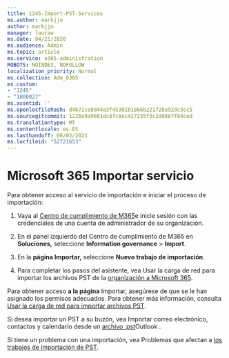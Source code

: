 ```yaml
---
title: 1245-Import-PST-Services
ms.author: markjjo
author: markjjo
manager: lauraw
ms.date: 04/21/2020
ms.audience: Admin
ms.topic: article
ms.service: o365-administration
ROBOTS: NOINDEX, NOFOLLOW
localization_priority: Normal
ms.collection: Adm_O365
ms.custom:
- "1245"
- "1800027"
ms.assetid: ''
ms.openlocfilehash: d4b72ce8d44a3f45381b1866b22172ba92dc3cc5
ms.sourcegitcommit: 1226e9a9601dc8fc8ec427235f3c2dd88ff84ced
ms.translationtype: MT
ms.contentlocale: es-ES
ms.lasthandoff: 06/02/2021
ms.locfileid: "52721653"
---
```

# <a name="microsoft-365-import-service"></a>Microsoft 365 Importar servicio

Para obtener acceso al servicio de importación e iniciar el proceso de importación:

1. Vaya al [Centro de cumplimiento de M365](https://compliance.microsoft.com/)e inicie sesión con las credenciales de una cuenta de administrador de su organización.

1. En el panel izquierdo del Centro de cumplimiento de M365 en **Soluciones,** seleccione **Information governance**  >  **Import**.

1. En la **página Importar,** seleccione **Nuevo trabajo de importación**.

1. Para completar los pasos del asistente, vea Usar la carga de red para importar los archivos PST de la [organización a Microsoft 365](/compliance/use-network-upload-to-import-pst-files).

Para obtener acceso **a la página** Importar, asegúrese de que se le han asignado los permisos adecuados. Para obtener más información, consulta [Usar la carga de red para importar archivos PST](/microsoft-365/compliance/importing-pst-files-to-office-365#using-network-upload-to-import-pst-files).

Si desea importar un PST a su buzón, vea Importar correo electrónico, contactos y calendario desde un [archivo .pst](https://support.office.com/article/import-email-contacts-and-calendar-from-an-outlook-pst-file-431a8e9a-f99f-4d5f-ae48-ded54b3440ac)Outlook .

Si tiene un problema con una importación, vea Problemas que afectan a [los trabajos de importación de PST](/office365/troubleshoot/pst-import-service/issues-with-pst-import-job).

